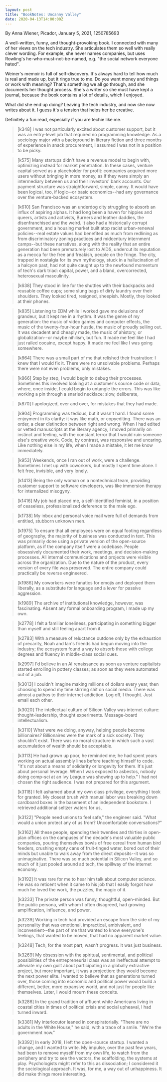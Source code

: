 ```yaml
---
layout: post
title: "BookNotes: Uncanny Valley"
date: 2020-04-13T14:00:00Z
---
```

By Anna Wiener, Picador, January 5, 2021, 1250785693

A well-written, funny, and thought-provoking book. I connected with
many of her views on the tech industry. She articulates them so well
with really clever wording. For example, she never names companies,
but uses Rowling's he-who-must-not-be-named, e.g. "the social network
everyone hated".

Weiner's memoir is full of self-discovery. It's always hard to tell
how much is real and made up, but it rings true to me. Do you want
money and things or work with meaning? That's something we all go
through, and she documents her thought process. She's a writer so she
must have kept a journal, because the book contains a lot of details,
which I enjoyed.

What did she end up doing? Leaving the tech industry, and now she now
writes about it. I guess it's a tension that helps her be
creative.

Definitely a fun read, especially if you are techie like me.

> [k348] I was not particularly excited about customer support, but it was
> an entry-level job that required no programming knowledge. As a sociology
> major with a background in literary fiction and three months of
> experience in snack procurement, I assumed I was not in a position to be
> picky.

> [k575] Many startups didn't have a revenue model to begin with,
> optimizing instead for market penetration. In these cases, venture
> capital served as a placeholder for profit: companies acquired more users
> without bringing in more money, as if they were simply an intermediary
> between us and their investors' bank accounts. Our payment structure was
> straightforward, simple, canny. It would have been logical, too, if
> logic--or basic economics--had any governance over the venture-backed
> ecosystem.

> [k610] San Francisco was an underdog city struggling to absorb an
> influx of aspiring alphas. It had long been a haven for hippies and
> queers, artists and activists, Burners and leather daddies, the
> disenfranchised and the weird. It also had a historically corrupt
> government, and a housing market built atop racist urban-renewal
> policies--real estate values had benefited as much from redlining as
> from discriminatory zoning practices and midcentury internment
> camps--but these narratives, along with the reality that an entire
> generation had been prematurely lost to AIDS, undercut its
> reputation as a mecca for the free and freakish, people on the
> fringe. The city, trapped in nostalgia for its own mythology, stuck
> in a hallucination of a halcyon past, had not quite caught up to the
> newfound momentum of tech's dark triad: capital, power, and a bland,
> overcorrected, heterosexual masculinity.

> [k638] They stood in line for the shuttles with their backpacks and
> reusable coffee cups; some slung bags of dirty laundry over their
> shoulders. They looked tired, resigned, sheepish. Mostly, they looked at
> their phones.

> [k835] Listening to EDM while I worked gave me delusions of grandeur, but
> it kept me in a rhythm. It was the genre of my generation: the music of
> video games and computer effects, the music of the twenty-four-hour
> hustle, the music of proudly selling out. It was decadent and cheaply
> made, the music of ahistory, or globalization--or maybe nihilism, but
> fun. It made me feel like I had just railed cocaine, except happy. It
> made me feel like I was going somewhere.

> [k864] There was a small part of me that relished their frustration: I
> knew that I would fix it. There were no unsolvable problems. Perhaps
> there were not even problems, only mistakes.

> [k866] Step by step, I would begin to debug their processes. Sometimes
> this involved looking at a customer's source code or data, where, once
> inside, I could begin to untangle the errors. This was like working a pin
> through a snarled necklace: slow, deliberate,

> [k870] I apologized, over and over, for mistakes that they had made.

> [k904] Programming was tedious, but it wasn't hard. I found some
> enjoyment in its clarity: it was like math, or copyediting. There
> was an order, a clear distinction between right and wrong.  When I
> had edited or vetted manuscripts at the literary agency, I moved
> primarily on instinct and feeling, with the constant terror that I
> would ruin someone else's creative work. Code, by contrast, was
> responsive and uncaring. Like nothing else in my life, when I made a
> mistake, it let me know immediately.

> [k953] Weekends, once I ran out of work, were a challenge. Sometimes I
> met up with coworkers, but mostly I spent time alone. I felt free,
> invisible, and very lonely.

> [k1413] Being the only woman on a nontechnical team, providing customer
> support to software developers, was like immersion therapy for
> internalized misogyny.

> [k1416] My job had placed me, a self-identified feminist, in a position
> of ceaseless, professionalized deference to the male ego.

> [k1738] My inbox and personal voice mail were full of demands from
> entitled, stubborn unknown men.

> [k1975] To ensure that all employees were on equal footing regardless of
> geography, the majority of business was conducted in text. This was
> primarily done using a private version of the open-source platform, as if
> the company itself were a codebase. People obsessively documented their
> work, meetings, and decision-making processes. All internal
> communications and projects were visible across the organization. Due to
> the nature of the product, every version of every file was preserved. The
> entire company could practically be reverse engineered.

> [k1986] My coworkers were fanatics for emojis and deployed them
> liberally, as a substitute for language and a lever for passive
> aggression.

> [k1989] The archive of institutional knowledge, however, was fascinating.
> Absent any formal onboarding program, I made up my own.

> [k2778] I felt a familiar loneliness, participating in something bigger
> than myself and still feeling apart from it.

> [k2783] With a measure of reluctance outdone only by the exhaustion of
> precarity, Noah and Ian's friends had begun moving into the industry; the
> ecosystem found a way to absorb those with college degrees and fluency in
> middle-class social cues.

> [k2997] I'd believe in an AI renaissance as soon as venture capitalists
> started enrolling in pottery classes; as soon as they were automated out
> of a job.

> [k3013] I couldn't imagine making millions of dollars every year, then
> choosing to spend my time stirring shit on social media. There was almost
> a pathos to their internet addiction. Log off, I thought. Just email each
> other.

> [k3020] The intellectual culture of Silicon Valley was internet culture:
> thought-leadership, thought experiments. Message-board intellectualism.

> [k3110] What were we doing, anyway, helping people become billionaires?
> Billionaires were the mark of a sick society. They shouldn't exist. There
> was no moral structure in which such a vast accumulation of wealth should
> be acceptable.

> [k3113] He had grown up poor, he reminded me; he had spent years
> working on actual assembly lines before teaching himself to code. "It's
> not about a means of solidarity or longevity for them. It's just about
> personal leverage. When I was exposed to asbestos, nobody doing comp-sci
> at an Ivy League was showing up to help." I had not chosen the right
> audience. I was not prepared for this argument.

> [k3118] I felt ashamed about my own class privilege, everything I took
> for granted. My closest brush with manual labor was breaking down
> cardboard boxes in the basement of an independent bookstore. I retrieved
> additional seltzer waters for us,

> [k3122] "People need unions to feel safe," the engineer said. "What would
> a union protect any of us from? Uncomfortable conversations?"

> [k3162] All these people, spending their twenties and thirties in
> open-plan offices on the campuses of the decade's most valuable public
> companies, pouring themselves bowls of free cereal from human bird
> feeders, crushing empty cans of fruit-tinged water, bored out of their
> minds but unable to walk away from the direct deposits--it was so
> unimaginative. There was so much potential in Silicon Valley, and so much
> of it just pooled around ad tech, the spillway of the internet economy.

> [k3192] It was rare for me to hear him talk about computer science. He
> was so reticent when it came to his job that I easily forgot how much he
> loved the work, the puzzles, the magic of it.

> [k3233] The private person was funny, thoughtful, open-minded. But the
> public persona, with whom I often disagreed, had growing amplification,
> influence, and power.

> [k3239] Working in tech had provided an escape from the side of my
> personality that was emotional, impractical, ambivalent, and
> inconvenient--the part of me that wanted to know everyone's feelings,
> that wanted to be moved, that had no apparent market value.

> [k3248] Tech, for the most part, wasn't progress. It was just business.

> [k3269] My obsession with the spiritual, sentimental, and political
> possibilities of the entrepreneurial class was an ineffectual attempt to
> alleviate my own guilt about participating in a globally extractive
> project, but more important, it was a projection: they would become the
> next power elite. I wanted to believe that as generations turned over,
> those coming into economic and political power would build a different,
> better, more expansive world, and not just for people like themselves.
> Later, I would mourn these conceits.

> [k3286] In the grand tradition of affluent white Americans living in
> coastal cities in times of political crisis and social upheaval, I had
> turned inward.

> [k3381] My interlocutor leaned in conspiratorially. "There are no adults
> in the White House," he said, with a trace of a smile. "We're the
> government now."

> [k3392] In early 2018, I left the open-source startup. I wanted a change,
> and I wanted to write. My impulse, over the past few years, had been to
> remove myself from my own life, to watch from the periphery and try to
> see the vectors, the scaffolding, the systems at play. Psychologists
> might refer to this as dissociation; I considered it the sociological
> approach. It was, for me, a way out of unhappiness. It did make things
> more interesting.
